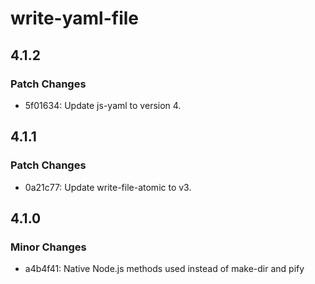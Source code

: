 # write-yaml-file

## 4.1.2

### Patch Changes

- 5f01634: Update js-yaml to version 4.

## 4.1.1

### Patch Changes

- 0a21c77: Update write-file-atomic to v3.

## 4.1.0

### Minor Changes

- a4b4f41: Native Node.js methods used instead of make-dir and pify
